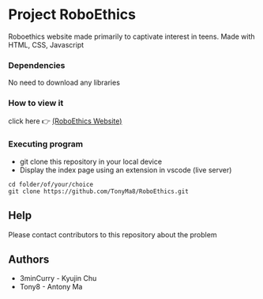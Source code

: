 # Project RoboEthics

Roboethics website made primarily to captivate interest in teens. Made with HTML, CSS, Javascript

### Dependencies

No need to download any libraries

### How to view it

click here 👉 [(RoboEthics Website)](https://tonyma8.github.io/RoboEthics/)

### Executing program

* git clone this repository in your local device
* Display the index page using an extension in vscode (live server)
```
cd folder/of/your/choice
git clone https://github.com/TonyMa8/RoboEthics.git
```

## Help

Please contact contributors to this repository about the problem

## Authors

* 3minCurry - Kyujin Chu
* Tony8 - Antony Ma

